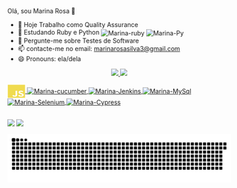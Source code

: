 Olá, sou Marina Rosa 🌹

- 🔭 Hoje Trabalho como Quality Assurance
- 🌱 Estudando Ruby e Python   <img align="center" alt="Marina-ruby" height="30" width="40" src="https://cdn.jsdelivr.net/gh/devicons/devicon/icons/ruby/ruby-original.svg"> <img align="center" alt="Marina-Py" height="30" width="40" src="https://cdn.jsdelivr.net/gh/devicons/devicon/icons/python/python-original.svg">
- 💬 Pergunte-me sobre Testes de Software
- 📫 contacte-me no email: marinarosasilva3@gmail.com
- 😄 Pronouns: ela/dela

<div align="center">
  <a href="https://github.com/marinars">
  <img height="170em" src="https://github-readme-stats.vercel.app/api?username=marinars&show_icons=true&theme=dracula&include_all_commits=true&count_private=true"/>
  <img height="170em" src="https://github-readme-stats.vercel.app/api/top-langs/?username=marinars&layout=compact&langs_count=7&theme=dracula"/>
</div>

  <div style="display: inline_block"><br>
  <img align="center" alt="Marina-Js" height="30" width="40" src="https://raw.githubusercontent.com/devicons/devicon/master/icons/javascript/javascript-plain.svg">
  <img align="center" alt="Marina-cucumber" height="30" width="40" src="https://cdn.jsdelivr.net/gh/devicons/devicon/icons/cucumber/cucumber-plain.svg">
  <img align="center" alt="Marina-Jenkins" height="30" width="40" src="https://cdn.jsdelivr.net/gh/devicons/devicon/icons/jenkins/jenkins-original.svg">
  <img align="center" alt="Marina-MySql" height="30" width="40" src="https://cdn.jsdelivr.net/gh/devicons/devicon/icons/mysql/mysql-plain.svg">
  <img align="center" alt="Marina-Selenium" height="30" width="40" src="https://cdn.jsdelivr.net/gh/devicons/devicon/icons/ruby/ruby-original.svg"> 
  <img align="center" alt="Marina-Cypress" height="40" width="40" src="https://asset.brandfetch.io/idIq_kF0rb/idv3zwmSiY.jpeg">  
</div>
  
 ##

   <div> 
  <a href = "mailto:marinarosasilva3@gmail.com"><img src="https://img.shields.io/badge/-Gmail-%23333?style=for-the-badge&logo=gmail&logoColor=white" target="_blank"></a>
  <a href="https://www.linkedin.com/in/marina-rosa-8b1747148/" target="_blank"><img src="https://img.shields.io/badge/-LinkedIn-%230077B5?style=for-the-badge&logo=linkedin&logoColor=white" target="_blank"></a> 
 
 ![Snake animation](https://github.com/marinars/grid-snake/blob/main/github-contribution-grid-snake.svg)
 
</div>

          
